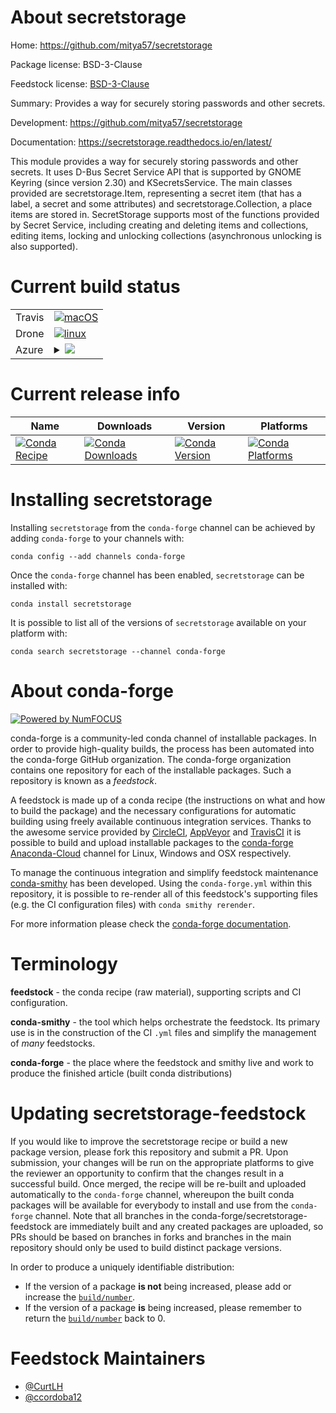 About secretstorage
===================

Home: https://github.com/mitya57/secretstorage

Package license: BSD-3-Clause

Feedstock license: [BSD-3-Clause](https://github.com/conda-forge/secretstorage-feedstock/blob/master/LICENSE.txt)

Summary: Provides a way for securely storing passwords and other secrets.

Development: https://github.com/mitya57/secretstorage

Documentation: https://secretstorage.readthedocs.io/en/latest/

This module provides a way for securely storing passwords and other secrets.
It uses D-Bus Secret Service API that is supported by GNOME Keyring (since
version 2.30) and KSecretsService.
The main classes provided are secretstorage.Item, representing a secret item
(that has a label, a secret and some attributes) and secretstorage.Collection,
a place items are stored in.
SecretStorage supports most of the functions provided by Secret Service,
including creating and deleting items and collections, editing items, locking
and unlocking collections (asynchronous unlocking is also supported).


Current build status
====================


<table><tr>
    <td>Travis</td>
    <td>
      <a href="https://travis-ci.com/conda-forge/secretstorage-feedstock">
        <img alt="macOS" src="https://img.shields.io/travis/com/conda-forge/secretstorage-feedstock/master.svg?label=macOS">
      </a>
    </td>
  </tr><tr>
    <td>Drone</td>
    <td>
      <a href="https://cloud.drone.io/conda-forge/secretstorage-feedstock">
        <img alt="linux" src="https://img.shields.io/drone/build/conda-forge/secretstorage-feedstock/master.svg?label=Linux">
      </a>
    </td>
  </tr>
    
  <tr>
    <td>Azure</td>
    <td>
      <details>
        <summary>
          <a href="https://dev.azure.com/conda-forge/feedstock-builds/_build/latest?definitionId=1894&branchName=master">
            <img src="https://dev.azure.com/conda-forge/feedstock-builds/_apis/build/status/secretstorage-feedstock?branchName=master">
          </a>
        </summary>
        <table>
          <thead><tr><th>Variant</th><th>Status</th></tr></thead>
          <tbody><tr>
              <td>linux_64_python3.6.____73_pypy</td>
              <td>
                <a href="https://dev.azure.com/conda-forge/feedstock-builds/_build/latest?definitionId=1894&branchName=master">
                  <img src="https://dev.azure.com/conda-forge/feedstock-builds/_apis/build/status/secretstorage-feedstock?branchName=master&jobName=linux&configuration=linux_64_python3.6.____73_pypy" alt="variant">
                </a>
              </td>
            </tr><tr>
              <td>linux_64_python3.6.____cpython</td>
              <td>
                <a href="https://dev.azure.com/conda-forge/feedstock-builds/_build/latest?definitionId=1894&branchName=master">
                  <img src="https://dev.azure.com/conda-forge/feedstock-builds/_apis/build/status/secretstorage-feedstock?branchName=master&jobName=linux&configuration=linux_64_python3.6.____cpython" alt="variant">
                </a>
              </td>
            </tr><tr>
              <td>linux_64_python3.7.____cpython</td>
              <td>
                <a href="https://dev.azure.com/conda-forge/feedstock-builds/_build/latest?definitionId=1894&branchName=master">
                  <img src="https://dev.azure.com/conda-forge/feedstock-builds/_apis/build/status/secretstorage-feedstock?branchName=master&jobName=linux&configuration=linux_64_python3.7.____cpython" alt="variant">
                </a>
              </td>
            </tr><tr>
              <td>linux_64_python3.8.____cpython</td>
              <td>
                <a href="https://dev.azure.com/conda-forge/feedstock-builds/_build/latest?definitionId=1894&branchName=master">
                  <img src="https://dev.azure.com/conda-forge/feedstock-builds/_apis/build/status/secretstorage-feedstock?branchName=master&jobName=linux&configuration=linux_64_python3.8.____cpython" alt="variant">
                </a>
              </td>
            </tr><tr>
              <td>linux_64_python3.9.____cpython</td>
              <td>
                <a href="https://dev.azure.com/conda-forge/feedstock-builds/_build/latest?definitionId=1894&branchName=master">
                  <img src="https://dev.azure.com/conda-forge/feedstock-builds/_apis/build/status/secretstorage-feedstock?branchName=master&jobName=linux&configuration=linux_64_python3.9.____cpython" alt="variant">
                </a>
              </td>
            </tr><tr>
              <td>linux_aarch64_python3.6.____73_pypy</td>
              <td>
                <a href="https://dev.azure.com/conda-forge/feedstock-builds/_build/latest?definitionId=1894&branchName=master">
                  <img src="https://dev.azure.com/conda-forge/feedstock-builds/_apis/build/status/secretstorage-feedstock?branchName=master&jobName=linux&configuration=linux_aarch64_python3.6.____73_pypy" alt="variant">
                </a>
              </td>
            </tr><tr>
              <td>linux_aarch64_python3.6.____cpython</td>
              <td>
                <a href="https://dev.azure.com/conda-forge/feedstock-builds/_build/latest?definitionId=1894&branchName=master">
                  <img src="https://dev.azure.com/conda-forge/feedstock-builds/_apis/build/status/secretstorage-feedstock?branchName=master&jobName=linux&configuration=linux_aarch64_python3.6.____cpython" alt="variant">
                </a>
              </td>
            </tr><tr>
              <td>linux_aarch64_python3.7.____cpython</td>
              <td>
                <a href="https://dev.azure.com/conda-forge/feedstock-builds/_build/latest?definitionId=1894&branchName=master">
                  <img src="https://dev.azure.com/conda-forge/feedstock-builds/_apis/build/status/secretstorage-feedstock?branchName=master&jobName=linux&configuration=linux_aarch64_python3.7.____cpython" alt="variant">
                </a>
              </td>
            </tr><tr>
              <td>linux_aarch64_python3.8.____cpython</td>
              <td>
                <a href="https://dev.azure.com/conda-forge/feedstock-builds/_build/latest?definitionId=1894&branchName=master">
                  <img src="https://dev.azure.com/conda-forge/feedstock-builds/_apis/build/status/secretstorage-feedstock?branchName=master&jobName=linux&configuration=linux_aarch64_python3.8.____cpython" alt="variant">
                </a>
              </td>
            </tr><tr>
              <td>linux_aarch64_python3.9.____cpython</td>
              <td>
                <a href="https://dev.azure.com/conda-forge/feedstock-builds/_build/latest?definitionId=1894&branchName=master">
                  <img src="https://dev.azure.com/conda-forge/feedstock-builds/_apis/build/status/secretstorage-feedstock?branchName=master&jobName=linux&configuration=linux_aarch64_python3.9.____cpython" alt="variant">
                </a>
              </td>
            </tr><tr>
              <td>linux_ppc64le_python3.6.____73_pypy</td>
              <td>
                <a href="https://dev.azure.com/conda-forge/feedstock-builds/_build/latest?definitionId=1894&branchName=master">
                  <img src="https://dev.azure.com/conda-forge/feedstock-builds/_apis/build/status/secretstorage-feedstock?branchName=master&jobName=linux&configuration=linux_ppc64le_python3.6.____73_pypy" alt="variant">
                </a>
              </td>
            </tr><tr>
              <td>linux_ppc64le_python3.6.____cpython</td>
              <td>
                <a href="https://dev.azure.com/conda-forge/feedstock-builds/_build/latest?definitionId=1894&branchName=master">
                  <img src="https://dev.azure.com/conda-forge/feedstock-builds/_apis/build/status/secretstorage-feedstock?branchName=master&jobName=linux&configuration=linux_ppc64le_python3.6.____cpython" alt="variant">
                </a>
              </td>
            </tr><tr>
              <td>linux_ppc64le_python3.7.____cpython</td>
              <td>
                <a href="https://dev.azure.com/conda-forge/feedstock-builds/_build/latest?definitionId=1894&branchName=master">
                  <img src="https://dev.azure.com/conda-forge/feedstock-builds/_apis/build/status/secretstorage-feedstock?branchName=master&jobName=linux&configuration=linux_ppc64le_python3.7.____cpython" alt="variant">
                </a>
              </td>
            </tr><tr>
              <td>linux_ppc64le_python3.8.____cpython</td>
              <td>
                <a href="https://dev.azure.com/conda-forge/feedstock-builds/_build/latest?definitionId=1894&branchName=master">
                  <img src="https://dev.azure.com/conda-forge/feedstock-builds/_apis/build/status/secretstorage-feedstock?branchName=master&jobName=linux&configuration=linux_ppc64le_python3.8.____cpython" alt="variant">
                </a>
              </td>
            </tr><tr>
              <td>linux_ppc64le_python3.9.____cpython</td>
              <td>
                <a href="https://dev.azure.com/conda-forge/feedstock-builds/_build/latest?definitionId=1894&branchName=master">
                  <img src="https://dev.azure.com/conda-forge/feedstock-builds/_apis/build/status/secretstorage-feedstock?branchName=master&jobName=linux&configuration=linux_ppc64le_python3.9.____cpython" alt="variant">
                </a>
              </td>
            </tr>
          </tbody>
        </table>
      </details>
    </td>
  </tr>
</table>

Current release info
====================

| Name | Downloads | Version | Platforms |
| --- | --- | --- | --- |
| [![Conda Recipe](https://img.shields.io/badge/recipe-secretstorage-green.svg)](https://anaconda.org/conda-forge/secretstorage) | [![Conda Downloads](https://img.shields.io/conda/dn/conda-forge/secretstorage.svg)](https://anaconda.org/conda-forge/secretstorage) | [![Conda Version](https://img.shields.io/conda/vn/conda-forge/secretstorage.svg)](https://anaconda.org/conda-forge/secretstorage) | [![Conda Platforms](https://img.shields.io/conda/pn/conda-forge/secretstorage.svg)](https://anaconda.org/conda-forge/secretstorage) |

Installing secretstorage
========================

Installing `secretstorage` from the `conda-forge` channel can be achieved by adding `conda-forge` to your channels with:

```
conda config --add channels conda-forge
```

Once the `conda-forge` channel has been enabled, `secretstorage` can be installed with:

```
conda install secretstorage
```

It is possible to list all of the versions of `secretstorage` available on your platform with:

```
conda search secretstorage --channel conda-forge
```


About conda-forge
=================

[![Powered by NumFOCUS](https://img.shields.io/badge/powered%20by-NumFOCUS-orange.svg?style=flat&colorA=E1523D&colorB=007D8A)](http://numfocus.org)

conda-forge is a community-led conda channel of installable packages.
In order to provide high-quality builds, the process has been automated into the
conda-forge GitHub organization. The conda-forge organization contains one repository
for each of the installable packages. Such a repository is known as a *feedstock*.

A feedstock is made up of a conda recipe (the instructions on what and how to build
the package) and the necessary configurations for automatic building using freely
available continuous integration services. Thanks to the awesome service provided by
[CircleCI](https://circleci.com/), [AppVeyor](https://www.appveyor.com/)
and [TravisCI](https://travis-ci.com/) it is possible to build and upload installable
packages to the [conda-forge](https://anaconda.org/conda-forge)
[Anaconda-Cloud](https://anaconda.org/) channel for Linux, Windows and OSX respectively.

To manage the continuous integration and simplify feedstock maintenance
[conda-smithy](https://github.com/conda-forge/conda-smithy) has been developed.
Using the ``conda-forge.yml`` within this repository, it is possible to re-render all of
this feedstock's supporting files (e.g. the CI configuration files) with ``conda smithy rerender``.

For more information please check the [conda-forge documentation](https://conda-forge.org/docs/).

Terminology
===========

**feedstock** - the conda recipe (raw material), supporting scripts and CI configuration.

**conda-smithy** - the tool which helps orchestrate the feedstock.
                   Its primary use is in the construction of the CI ``.yml`` files
                   and simplify the management of *many* feedstocks.

**conda-forge** - the place where the feedstock and smithy live and work to
                  produce the finished article (built conda distributions)


Updating secretstorage-feedstock
================================

If you would like to improve the secretstorage recipe or build a new
package version, please fork this repository and submit a PR. Upon submission,
your changes will be run on the appropriate platforms to give the reviewer an
opportunity to confirm that the changes result in a successful build. Once
merged, the recipe will be re-built and uploaded automatically to the
`conda-forge` channel, whereupon the built conda packages will be available for
everybody to install and use from the `conda-forge` channel.
Note that all branches in the conda-forge/secretstorage-feedstock are
immediately built and any created packages are uploaded, so PRs should be based
on branches in forks and branches in the main repository should only be used to
build distinct package versions.

In order to produce a uniquely identifiable distribution:
 * If the version of a package **is not** being increased, please add or increase
   the [``build/number``](https://conda.io/docs/user-guide/tasks/build-packages/define-metadata.html#build-number-and-string).
 * If the version of a package **is** being increased, please remember to return
   the [``build/number``](https://conda.io/docs/user-guide/tasks/build-packages/define-metadata.html#build-number-and-string)
   back to 0.

Feedstock Maintainers
=====================

* [@CurtLH](https://github.com/CurtLH/)
* [@ccordoba12](https://github.com/ccordoba12/)


